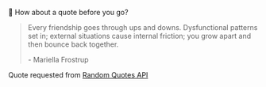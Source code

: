 📣 How about a quote before you go?

> Every friendship goes through ups and downs. Dysfunctional patterns set in; external situations cause internal friction; you grow apart and then bounce back together.
>
> <p>- Mariella Frostrup</p>

Quote requested from [Random Quotes API](https://github.com/lukePeavey/quotable)
